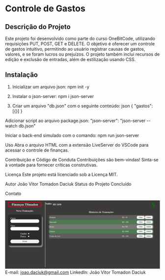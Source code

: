 # Controle de Gastos

## Descrição do Projeto

Este projeto foi desenvolvido como parte do curso OneBitCode, utilizando requisições PUT, POST, GET e DELETE. O objetivo é oferecer um controle de gastos intuitivo, permitindo ao usuário registrar causas de gastos, valores, e se foram lucros ou prejuízos. O projeto também inclui recursos de edição e exclusão de entradas, além de estilização usando CSS.

## Instalação

1. Inicializar um arquivo json:
npm init -y

2. Instalar o json-server:
npm i json-server

3. Criar um arquivo "db.json" com o seguinte conteúdo:
json
{
  "gastos": [{}]
}

Adicionar script ao arquivo package.json:
"json-server": "json-server --watch db.json"

Iniciar o back-end simulado com o comando:
npm run json-server

Uso
Abra o arquivo HTML com a extensão LiveServer do VSCode para acessar o controle de finanças.

Contribuição e Código de Conduta
Contribuições são bem-vindas! Sinta-se à vontade para fornecer críticas construtivas.

Licença
Este projeto está licenciado sob a Licença MIT.

Autor
João Vitor Tomadon Daciuk
Status do Projeto
Concluído

Contato

![Exemplo de uso](https://raw.githubusercontent.com/T0madon/Controle-de-Finan-as/main/Demonstra%C3%A7%C3%A3o.png)
E-mail: joao.daciuk@gmail.com
LinkedIn: João Vitor Tomadon Daciuk




